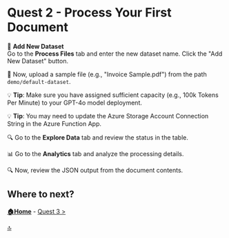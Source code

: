 # Quest 2 - Process Your First Document
📝 **Add New Dataset**  
Go to the **Process Files** tab and enter the new dataset name. Click the "Add New Dataset" button.

📂 Now, upload a sample file (e.g., "Invoice Sample.pdf") from the path `demo/default-dataset`.

💡 **Tip**: Make sure you have assigned sufficient capacity (e.g., 100k Tokens Per Minute) to your GPT-4o model deployment.

💡 **Tip**: You may need to update the Azure Storage Account Connection String in the Azure Function App.

🔍 Go to the **Explore Data** tab and review the status in the table.

📊 Go to the **Analytics** tab and analyze the processing details.

🔍 Now, review the JSON output from the document contents.


## Where to next?

**[🏠Home](../README.md)** - [ Quest 3 >](quest3.md)

[🔝](#)
